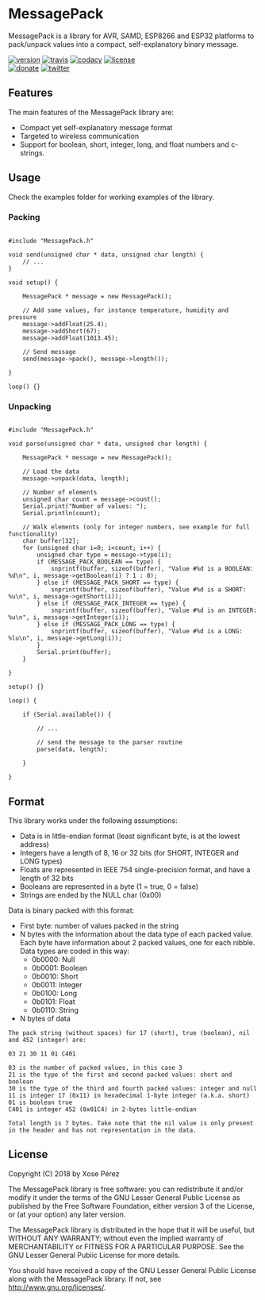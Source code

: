 # MessagePack

MessagePack is a library for AVR, SAMD, ESP8266 and ESP32 platforms to pack/unpack values into a compact, self-explanatory binary message.

[![version](https://img.shields.io/badge/version-1.0.0-brightgreen.svg)](CHANGELOG.md)
[![travis](https://travis-ci.org/xoseperez/messagepack.svg?branch=master)](https://travis-ci.org/xoseperez/messagepack)
[![codacy](https://img.shields.io/codacy/grade/54c6bf3a367745509677e28dfbe1e0d1/master.svg)](https://www.codacy.com/app/xoseperez/messagepack/dashboard)
[![license](https://img.shields.io/github/license/xoseperez/MessagePack.svg)](LICENSE)
<br />
[![donate](https://img.shields.io/badge/donate-PayPal-blue.svg)](https://www.paypal.com/cgi-bin/webscr?cmd=_donations&business=xose%2eperez%40gmail%2ecom&lc=US&no_note=0&currency_code=EUR&bn=PP%2dDonationsBF%3abtn_donate_LG%2egif%3aNonHostedGuest)
[![twitter](https://img.shields.io/twitter/follow/xoseperez.svg?style=social)](https://twitter.com/intent/follow?screen_name=xoseperez)

## Features

The main features of the MessagePack library are:

* Compact yet self-explanatory message format
* Targeted to wireless communication
* Support for boolean, short, integer, long, and float numbers and c-strings.

## Usage

Check the examples folder for working examples of the library.

### Packing

```

#include "MessagePack.h"

void send(unsigned char * data, unsigned char length) {
    // ...
}

void setup() {

    MessagePack * message = new MessagePack();

    // Add some values, for instance temperature, humidity and pressure
    message->addFloat(25.4);
    message->addShort(67);
    message->addFloat(1013.45);

    // Send message
    send(message->pack(), message->length());

}

loop() {}

```

### Unpacking

```

#include "MessagePack.h"

void parse(unsigned char * data, unsigned char length) {

    MessagePack * message = new MessagePack();

    // Load the data
    message->unpack(data, length);

    // Number of elements
    unsigned char count = message->count();
    Serial.print("Number of values: ");
    Serial.println(count);

    // Walk elements (only for integer numbers, see example for full functionality)
    char buffer[32];
    for (unsigned char i=0; i<count; i++) {
        unsigned char type = message->type(i);
        if (MESSAGE_PACK_BOOLEAN == type) {
            snprintf(buffer, sizeof(buffer), "Value #%d is a BOOLEAN: %d\n", i, message->getBoolean(i) ? 1 : 0);
        } else if (MESSAGE_PACK_SHORT == type) {
            snprintf(buffer, sizeof(buffer), "Value #%d is a SHORT: %u\n", i, message->getShort(i));
        } else if (MESSAGE_PACK_INTEGER == type) {
            snprintf(buffer, sizeof(buffer), "Value #%d is an INTEGER: %u\n", i, message->getInteger(i));
        } else if (MESSAGE_PACK_LONG == type) {
            snprintf(buffer, sizeof(buffer), "Value #%d is a LONG: %lu\n", i, message->getLong(i));
        }
        Serial.print(buffer);
    }

}

setup() {}

loop() {

    if (Serial.available()) {

        // ...

        // send the message to the parser routine
        parse(data, length);

    }

}

```

## Format

This library works under the following assumptions:

* Data is in little-endian format (least significant byte, is at the lowest address)
* Integers have a length of 8, 16 or 32 bits (for SHORT, INTEGER and LONG types)
* Floats are represented in IEEE 754 single-precision format, and have a length of 32 bits
* Booleans are represented in a byte (1 = true, 0 = false)
* Strings are ended by the NULL char (0x00)

Data is binary packed with this format:

* First byte: number of values packed in the string
* N bytes with the information about the data type of each packed value. Each byte have information about 2 packed values, one for each nibble. Data types are coded in this way:
    * 0b0000: Null
    * 0b0001: Boolean
    * 0b0010: Short
    * 0b0011: Integer
    * 0b0100: Long
    * 0b0101: Float
    * 0b0110: String
* N bytes of data

```
The pack string (without spaces) for 17 (short), true (boolean), nil and 452 (integer) are:

03 21 30 11 01 C401

03 is the number of packed values, in this case 3
21 is the type of the first and second packed values: short and boolean
30 is the type of the third and fourth packed values: integer and null
11 is integer 17 (0x11) in hexadecimal 1-byte integer (a.k.a. short)
01 is boolean true
C401 is integer 452 (0x01C4) in 2-bytes little-endian

Total length is 7 bytes. Take note that the nil value is only present in the header and has not representation in the data.

```

## License

Copyright (C) 2018 by Xose Pérez <xose dot perez at gmail dot com>

The MessagePack library is free software: you can redistribute it and/or modify
it under the terms of the GNU Lesser General Public License as published by
the Free Software Foundation, either version 3 of the License, or
(at your option) any later version.

The MessagePack library is distributed in the hope that it will be useful,
but WITHOUT ANY WARRANTY; without even the implied warranty of
MERCHANTABILITY or FITNESS FOR A PARTICULAR PURPOSE.  See the
GNU Lesser General Public License for more details.

You should have received a copy of the GNU Lesser General Public License
along with the MessagePack library.  If not, see <http://www.gnu.org/licenses/>.
